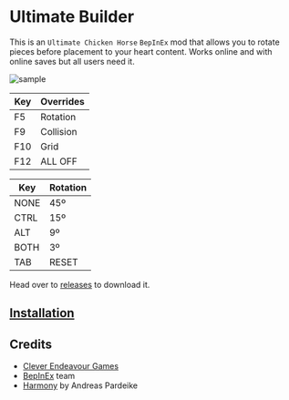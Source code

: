 # Ultimate Builder
This is an `Ultimate Chicken Horse` `BepInEx` mod that allows you to rotate pieces before placement to your heart content. Works online and with online saves but all users need it.

![sample](https://i.imgur.com/MoLDPuo.gif)

| Key  | Overrides |
| ---  |       --- |
| F5   |  Rotation |
| F9   | Collision |
| F10  |      Grid |
| F12  |   ALL OFF |

| Key  |  Rotation |
| ---  |       --- |
| NONE |       45º |
| CTRL |       15º |
| ALT  |        9º |
| BOTH |        3º |
| TAB  |     RESET |

Head over to [releases](https://github.com/notfood/UCH-UltimateBuilder/releases) to download it.

## [Installation](https://github.com/notfood/UCH-UltimateBuilder/wiki/Installation)
## Credits
- [Clever Endeavour Games](https://www.cleverendeavourgames.com/)
- [BepInEx](https://github.com/BepInEx/BepInEx) team
- [Harmony](https://github.com/pardeike/Harmony) by Andreas Pardeike
